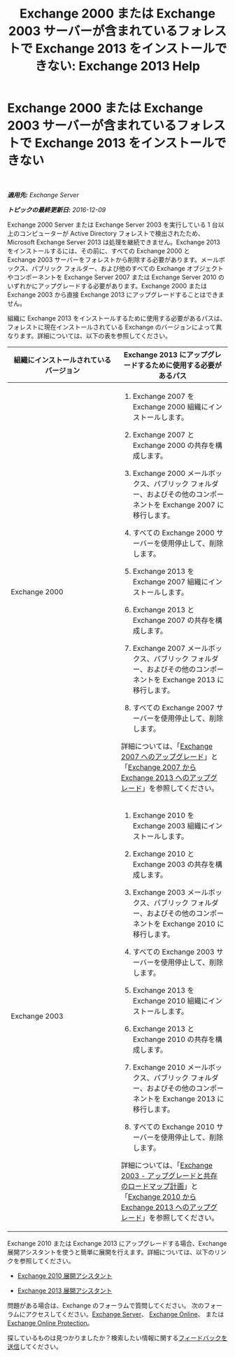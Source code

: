 ﻿---
title: 'Exchange 2000 または Exchange 2003 サーバーが含まれているフォレストで Exchange 2013 をインストールできない: Exchange 2013 Help'
TOCTitle: Exchange 2000 または Exchange 2003 サーバーが含まれているフォレストで Exchange 2013 をインストールできない
ms:assetid: a115b182-cbd2-4d31-aa0e-375240939301
ms:mtpsurl: https://technet.microsoft.com/ja-jp/library/ms.exch.setupreadiness.exchange2000or2003presentinorg(v=EXCHG.150)
ms:contentKeyID: 49129647
ms.date: 04/24/2018
mtps_version: v=EXCHG.150
ms.translationtype: HT
---

# Exchange 2000 または Exchange 2003 サーバーが含まれているフォレストで Exchange 2013 をインストールできない

 

_**適用先:** Exchange Server_

_**トピックの最終更新日:** 2016-12-09_

Exchange 2000 Server または Exchange Server 2003 を実行している 1 台以上のコンピューターが Active Directory フォレストで検出されたため、Microsoft Exchange Server 2013 は処理を継続できません。Exchange 2013 をインストールするには、その前に、すべての Exchange 2000 と Exchange 2003 サーバーをフォレストから削除する必要があります。メールボックス、パブリック フォルダー、および他のすべての Exchange オブジェクトやコンポーネントを Exchange Server 2007 または Exchange Server 2010 のいずれかにアップグレードする必要があります。Exchange 2000 または Exchange 2003 から直接 Exchange 2013 にアップグレードすることはできません。

組織に Exchange 2013 をインストールするために使用する必要があるパスは、フォレストに現在インストールされている Exchange のバージョンによって異なります。詳細については、以下の表を参照してください。


<table>
<colgroup>
<col style="width: 50%" />
<col style="width: 50%" />
</colgroup>
<thead>
<tr class="header">
<th>組織にインストールされているバージョン</th>
<th>Exchange 2013 にアップグレードするために使用する必要があるパス</th>
</tr>
</thead>
<tbody>
<tr class="odd">
<td><p>Exchange 2000</p></td>
<td><ol>
<li><p>Exchange 2007 を Exchange 2000 組織にインストールします。</p></li>
<li><p>Exchange 2007 と Exchange 2000 の共存を構成します。</p></li>
<li><p>Exchange 2000 メールボックス、パブリック フォルダー、およびその他のコンポーネントを Exchange 2007 に移行します。</p></li>
<li><p>すべての Exchange 2000 サーバーを使用停止して、削除します。</p></li>
<li><p>Exchange 2013 を Exchange 2007 組織にインストールします。</p></li>
<li><p>Exchange 2013 と Exchange 2007 の共存を構成します。</p></li>
<li><p>Exchange 2007 メールボックス、パブリック フォルダー、およびその他のコンポーネントを Exchange 2013 に移行します。</p></li>
<li><p>すべての Exchange 2007 サーバーを使用停止して、削除します。</p></li>
</ol>
<p>詳細については、「<a href="https://go.microsoft.com/fwlink/p/?linkid=103281">Exchange 2007 へのアップグレード</a>」と「<a href="upgrade-from-exchange-2007-to-exchange-2013-exchange-2013-help.md">Exchange 2007 から Exchange 2013 へのアップグレード</a>」を参照してください。</p></td>
</tr>
<tr class="even">
<td><p>Exchange 2003</p></td>
<td><ol>
<li><p>Exchange 2010 を Exchange 2003 組織にインストールします。</p></li>
<li><p>Exchange 2010 と Exchange 2003 の共存を構成します。</p></li>
<li><p>Exchange 2003 メールボックス、パブリック フォルダー、およびその他のコンポーネントを Exchange 2010 に移行します。</p></li>
<li><p>すべての Exchange 2003 サーバーを使用停止して、削除します。</p></li>
<li><p>Exchange 2013 を Exchange 2010 組織にインストールします。</p></li>
<li><p>Exchange 2013 と Exchange 2010 の共存を構成します。</p></li>
<li><p>Exchange 2010 メールボックス、パブリック フォルダー、およびその他のコンポーネントを Exchange 2013 に移行します。</p></li>
<li><p>すべての Exchange 2010 サーバーを使用停止して、削除します。</p></li>
</ol>
<p>詳細については、「<a href="https://go.microsoft.com/fwlink/p/?linkid=268414">Exchange 2003 - アップグレードと共存のロードマップ計画</a>」と「<a href="upgrade-from-exchange-2010-to-exchange-2013-exchange-2013-help.md">Exchange 2010 から Exchange 2013 へのアップグレード</a>」を参照してください。</p></td>
</tr>
</tbody>
</table>


Exchange 2010 または Exchange 2013 にアップグレードする場合、Exchange 展開アシスタントを使うと簡単に展開を行えます。詳細については、以下のリンクを参照してください。

  - [Exchange 2010 展開アシスタント](https://go.microsoft.com/fwlink/p/?linkid=171086)

  - [Exchange 2013 展開アシスタント](https://go.microsoft.com/fwlink/p/?linkid=277105)

問題がある場合は、Exchange のフォーラムで質問してください。 次のフォーラムにアクセスしてください。[Exchange Server](https://go.microsoft.com/fwlink/p/?linkid=60612)、 [Exchange Online](https://go.microsoft.com/fwlink/p/?linkid=267542)、 または [Exchange Online Protection](https://go.microsoft.com/fwlink/p/?linkid=285351)。

探しているものは見つかりましたか？検索したい情報に関する[フィードバックを送信](mailto:exsetuphelpfeedback@microsoft.com?subject=exchange%202013%20setup%20help%20feedback)してください。

